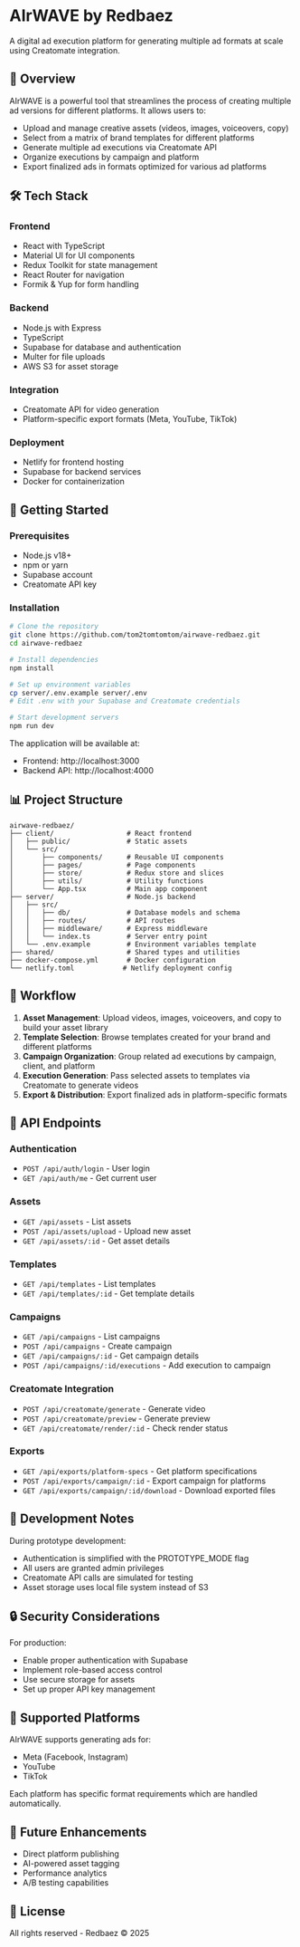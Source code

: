 # AIrWAVE by Redbaez

A digital ad execution platform for generating multiple ad formats at scale using Creatomate integration.

## 🌟 Overview

AIrWAVE is a powerful tool that streamlines the process of creating multiple ad versions for different platforms. It allows users to:

- Upload and manage creative assets (videos, images, voiceovers, copy)
- Select from a matrix of brand templates for different platforms
- Generate multiple ad executions via Creatomate API
- Organize executions by campaign and platform
- Export finalized ads in formats optimized for various ad platforms

## 🛠️ Tech Stack

### Frontend
- React with TypeScript
- Material UI for UI components
- Redux Toolkit for state management
- React Router for navigation
- Formik & Yup for form handling

### Backend
- Node.js with Express
- TypeScript
- Supabase for database and authentication
- Multer for file uploads
- AWS S3 for asset storage

### Integration
- Creatomate API for video generation
- Platform-specific export formats (Meta, YouTube, TikTok)

### Deployment
- Netlify for frontend hosting
- Supabase for backend services
- Docker for containerization

## 🚀 Getting Started

### Prerequisites

- Node.js v18+
- npm or yarn
- Supabase account
- Creatomate API key

### Installation

```bash
# Clone the repository
git clone https://github.com/tom2tomtomtom/airwave-redbaez.git
cd airwave-redbaez

# Install dependencies
npm install

# Set up environment variables
cp server/.env.example server/.env
# Edit .env with your Supabase and Creatomate credentials

# Start development servers
npm run dev
```

The application will be available at:
- Frontend: http://localhost:3000
- Backend API: http://localhost:4000

## 📊 Project Structure

```
airwave-redbaez/
├── client/                  # React frontend
│   ├── public/              # Static assets
│   └── src/
│       ├── components/      # Reusable UI components
│       ├── pages/           # Page components
│       ├── store/           # Redux store and slices
│       ├── utils/           # Utility functions
│       └── App.tsx          # Main app component
├── server/                  # Node.js backend
│   ├── src/
│   │   ├── db/              # Database models and schema
│   │   ├── routes/          # API routes
│   │   ├── middleware/      # Express middleware
│   │   └── index.ts         # Server entry point
│   └── .env.example         # Environment variables template
├── shared/                  # Shared types and utilities
├── docker-compose.yml       # Docker configuration
└── netlify.toml            # Netlify deployment config
```

## 🔄 Workflow

1. **Asset Management**: Upload videos, images, voiceovers, and copy to build your asset library
2. **Template Selection**: Browse templates created for your brand and different platforms
3. **Campaign Organization**: Group related ad executions by campaign, client, and platform
4. **Execution Generation**: Pass selected assets to templates via Creatomate to generate videos
5. **Export & Distribution**: Export finalized ads in platform-specific formats

## 🔌 API Endpoints

### Authentication
- `POST /api/auth/login` - User login
- `GET /api/auth/me` - Get current user

### Assets
- `GET /api/assets` - List assets
- `POST /api/assets/upload` - Upload new asset
- `GET /api/assets/:id` - Get asset details

### Templates
- `GET /api/templates` - List templates
- `GET /api/templates/:id` - Get template details

### Campaigns
- `GET /api/campaigns` - List campaigns
- `POST /api/campaigns` - Create campaign
- `GET /api/campaigns/:id` - Get campaign details
- `POST /api/campaigns/:id/executions` - Add execution to campaign

### Creatomate Integration
- `POST /api/creatomate/generate` - Generate video
- `POST /api/creatomate/preview` - Generate preview
- `GET /api/creatomate/render/:id` - Check render status

### Exports
- `GET /api/exports/platform-specs` - Get platform specifications
- `POST /api/exports/campaign/:id` - Export campaign for platforms
- `GET /api/exports/campaign/:id/download` - Download exported files

## 📝 Development Notes

During prototype development:
- Authentication is simplified with the PROTOTYPE_MODE flag
- All users are granted admin privileges
- Creatomate API calls are simulated for testing
- Asset storage uses local file system instead of S3

## 🔒 Security Considerations

For production:
- Enable proper authentication with Supabase
- Implement role-based access control
- Use secure storage for assets
- Set up proper API key management

## 📱 Supported Platforms

AIrWAVE supports generating ads for:
- Meta (Facebook, Instagram)
- YouTube
- TikTok

Each platform has specific format requirements which are handled automatically.

## 🔮 Future Enhancements

- Direct platform publishing
- AI-powered asset tagging
- Performance analytics
- A/B testing capabilities

## 📄 License

All rights reserved - Redbaez © 2025